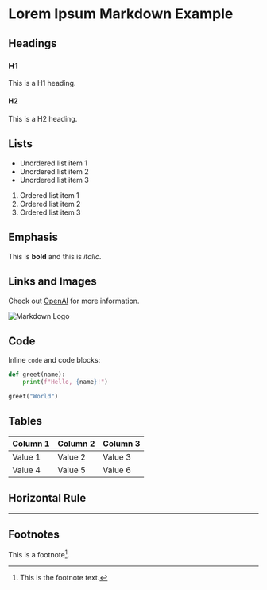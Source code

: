 # Lorem Ipsum Markdown Example

## Headings

### H1
This is a H1 heading.

#### H2
This is a H2 heading.

## Lists

* Unordered list item 1
* Unordered list item 2
* Unordered list item 3

1. Ordered list item 1
2. Ordered list item 2
3. Ordered list item 3

## Emphasis

This is **bold** and this is *italic*.

## Links and Images

Check out [OpenAI](https://openai.com/) for more information.

![Markdown Logo](https://markdown-here.img/icon256.png)

## Code

Inline `code` and code blocks:

```python
def greet(name):
    print(f"Hello, {name}!")

greet("World")
```


## Tables

| Column 1 | Column 2 | Column 3 |
|---|---|---|
| Value 1 | Value 2 | Value 3 |
| Value 4 | Value 5 | Value 6 |

## Horizontal Rule

---

## Footnotes

This is a footnote[^1].

[^1]: This is the footnote text.
